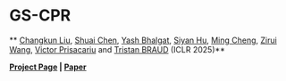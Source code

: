 # GS-CPR
**
[Changkun Liu](https://lck666666.github.io/),
[Shuai Chen](https://scholar.google.com/citations?user=c0xTh_YAAAAJ&hl=en), 
[Yash Bhalgat](https://scholar.google.com/citations?user=q0VSEHYAAAAJ&hl=en),
[Siyan Hu](https://scholar.google.com/citations?user=S56rLU4AAAAJ&hl=en), 
[Ming Cheng](https://scholar.google.com/citations?user=MPyUxv4AAAAJ&hl=en),
[Zirui Wang](https://scholar.google.com/citations?user=zCBKqa8AAAAJ&hl=en), 
[Victor Prisacariu](https://scholar.google.com/citations?user=GmWA-LoAAAAJ&hl=en) 
and [Tristan BRAUD](https://scholar.google.com/citations?user=ZOZtoQUAAAAJ&hl=en)
(ICLR 2025)**

**[Project Page](https://xrim-lab.github.io/GS-CPR/) | [Paper](https://openreview.net/forum?id=mP7uV59iJM)**

